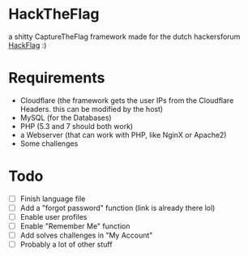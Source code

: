 # HackTheFlag
a shitty CaptureTheFlag framework made for the dutch hackersforum [HackFlag](https://www.hackflag.org/forum/?referrername=finlaydag33k) :)

# Requirements
- Cloudflare (the framework gets the user IPs from the Cloudflare Headers. this can be modified by the host)
- MySQL (for the Databases)
- PHP (5.3 and 7 should both work)
- a Webserver (that can work with PHP, like NginX or Apache2)
- Some challenges

# Todo
- [ ] Finish language file
- [ ] Add a "forgot password" function (link is already there lol)
- [ ] Enable user profiles
- [ ] Enable "Remember Me" function
- [ ] Add solves challenges in "My Account"
- [ ] Probably a lot of other stuff